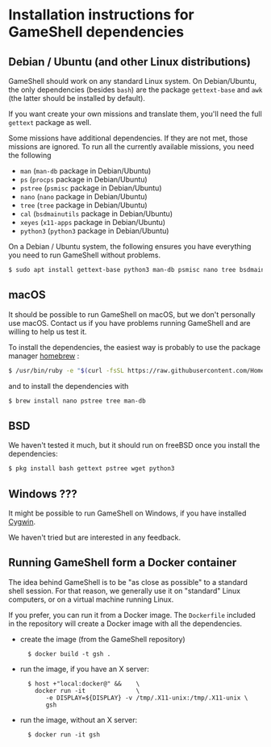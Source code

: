 Installation instructions for GameShell dependencies
====================================================

Debian / Ubuntu (and other Linux distributions)
-----------------------------------------------

GameShell should work on any standard Linux system. On Debian/Ubuntu, the
only dependencies (besides `bash`) are the package `gettext-base` and `awk`
(the latter should be installed by default).

If you want create your own missions and translate them, you'll need the full
`gettext` package as well.

Some missions have additional dependencies. If they are not met, those
missions are ignored. To run all the currently available missions, you need
the following

  - `man` (`man-db` package in Debian/Ubuntu)
  - `ps` (`procps` package in Debian/Ubuntu)
  - `pstree` (`psmisc` package in Debian/Ubuntu)
  - `nano` (`nano` package in Debian/Ubuntu)
  - `tree` (`tree` package in Debian/Ubuntu)
  - `cal` (`bsdmainutils` package in Debian/Ubuntu)
  - `xeyes` (`x11-apps` package in Debian/Ubuntu)
  - `python3` (`python3` package in Debian/Ubuntu)

On a Debian / Ubuntu system, the following ensures you have everything you
need to run GameShell without problems.

```sh
$ sudo apt install gettext-base python3 man-db psmisc nano tree bsdmainutils x11-apps
```


macOS
-----

It should be possible to run GameShell on macOS, but we don't personally use
macOS. Contact us if you have problems running GameShell and are willing to
help us test it.

To install the dependencies, the easiest way is probably to use the package
manager [homebrew](https://brew.sh/index_fr) :

```sh
$ /usr/bin/ruby -e "$(curl -fsSL https://raw.githubusercontent.com/Homebrew/install/master/install)"
```

and to install the dependencies with

```sh
$ brew install nano pstree tree man-db
```


BSD
---

We haven't tested it much, but it should run on freeBSD once you install the
dependencies:

```sh
$ pkg install bash gettext pstree wget python3
```


Windows ???
-----------

It might be possible to run GameShell on Windows, if you have installed
[Cygwin](https://www.cygwin.com/).

We haven't tried but are interested in any feedback.


Running GameShell form a Docker container
-----------------------------------------

The idea behind GameShell is to be "as close as possible" to a standard shell
session. For that reason, we generally use it on "standard" Linux computers,
or on a virtual machine running Linux.

If you prefer, you can run it from a Docker image. The `Dockerfile` included
in the repository will create a Docker image with all the dependencies.

* create the image (from the GameShell repository)

        $ docker build -t gsh .

* run the image, if you have an X server:

        $ host +"local:docker@" &&    \
          docker run -it              \
             -e DISPLAY=${DISPLAY} -v /tmp/.X11-unix:/tmp/.X11-unix \
             gsh

* run the image, without an X server:

        $ docker run -it gsh
